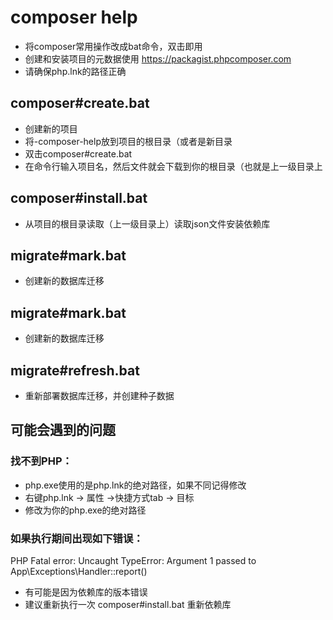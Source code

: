 # composer help
+ 将composer常用操作改成bat命令，双击即用
+ 创建和安装项目的元数据使用 https://packagist.phpcomposer.com
+ 请确保php.lnk的路径正确

## composer#create.bat
+ 创建新的项目
+ 将-composer-help放到项目的根目录（或者是新目录
+ 双击composer#create.bat
+ 在命令行输入项目名，然后文件就会下载到你的根目录（也就是上一级目录上

## composer#install.bat
+ 从项目的根目录读取（上一级目录上）读取json文件安装依赖库


## migrate#mark.bat
+ 创建新的数据库迁移

## migrate#mark.bat
+ 创建新的数据库迁移

## migrate#refresh.bat
+ 重新部署数据库迁移，并创建种子数据


## 可能会遇到的问题

### 找不到PHP：
+ php.exe使用的是php.lnk的绝对路径，如果不同记得修改
+ 右键php.lnk -> 属性 ->快捷方式tab -> 目标
+ 修改为你的php.exe的绝对路径

### 如果执行期间出现如下错误：
PHP Fatal error:  Uncaught TypeError: Argument 1 passed to App\Exceptions\Handler::report() 
+ 有可能是因为依赖库的版本错误
+ 建议重新执行一次 composer#install.bat 重新依赖库